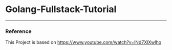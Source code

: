 # Golang-Fullstack-Tutorial

---

### Reference

This Project is based on https://www.youtube.com/watch?v=lNd7XlXwlho

